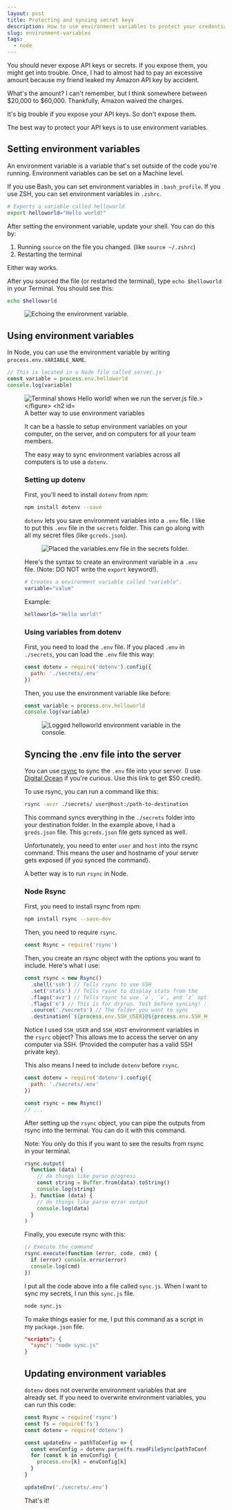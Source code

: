 ```yaml
---
layout: post
title: Protecting and syncing secret keys
description: How to use environment variables to protect your credentials. And how to sync environment variables across environments
slug: environment-variables
tags:
  - node
---
```


You should never expose API keys or secrets. If you expose them, you might get into trouble. Once, I had to almost had to pay an excessive amount because my friend leaked my Amazon API key by accident.

What's the amount? I can't remember, but I think somewhere between $20,000 to $60,000. Thankfully, Amazon waived the charges.

It's big trouble if you expose your API keys. So don't expose them.

The best way to protect your API keys is to use environment variables.

<!-- more -->

## Setting environment variables

An environment variable is a variable that's set outside of the code you're running. Environment variables can be set on a Machine level.

If you use Bash, you can set environment variables in `.bash_profile`. If you use ZSH, you can set environment variables in `.zshrc`.

```bash
# Exports a variable called helloworld
export helloworld="Hello world!"
```

After setting the environment variable, update your shell. You can do this by:

1. Running `source` on the file you changed. (like `source ~/.zshrc`)
2. Restarting the terminal

Either way works.

After you sourced the file (or restarted the terminal), type `echo $helloworld` in your Terminal. You should see this:

```bash
echo $helloworld
```

<figure role="figure"><img src="/images/2019/dotenv/echo-vars.png" alt="Echoing the environment variable."></figure>

## Using environment variables

In Node, you can use the environment variable by writing `process.env.VARIABLE_NAME`.

```js
// This is located in a Node file called server.js
const variable = process.env.helloworld
console.log(variable)
```

<figure role="figure"><img src="/images/2019/dotenv/env-in-node.png" alt="Terminal shows Hello world! when we run the server.js file.></figure>

## A better way to use environment variables

It can be a hassle to setup environment variables on your computer, on the server, and on computers for all your team members.

The easy way to sync environment variables across all computers is to use a `dotenv`.

### Setting up dotenv

First, you'll need to install `dotenv` from npm:

```bash
npm install dotenv --save
```

`dotenv` lets you save environment variables into a `.env` file. I like to put this `.env` file in the `secrets` folder. This can go along with all my secret files (like `gcreds.json`).

<figure role="figure"><img src="/images/2019/dotenv/dotenv-location.png" alt="Placed the variables.env file in the secrets folder."></figure>

Here's the syntax to create an environment variable in a `.env` file. (Note: DO NOT write the `export` keyword!).

```bash
# Creates a environment variable called "variable".
variable="value"
```

Example:

```bash
helloworld="Hello world!"
```

### Using variables from dotenv

First, you need to load the `.env` file. If you placed `.env` in `./secrets`, you can load the `.env` file this way:

```js
const dotenv = require('dotenv').config({
  path: './secrets/.env'
})
```

Then, you use the environment variable like before:

```js
const variable = process.env.helloworld
console.log(variable)
```

<figure role="figure"><img src="/images/2019/dotenv/dotenv-usage.png" alt="Logged helloworld environment variable in the console."></figure>

## Syncing the .env file into the server

You can use [rsync][1] to sync the `.env` file into your server. (I use [Digital Ocean][2] if you're curious. Use this link to get $50 credit).

To use rsync, you can run a command like this:

```bash
rsync -avzr ./secrets/ user@host:/path-to-destination
```

This command syncs everything in the `./secrets` folder into your destination folder. In the example above, I had a `greds.json` file. This `gcreds.json` file gets synced as well.

Unfortunately, you need to enter `user` and `host` into the rsync command. This means the user and hostname of your server gets exposed (if you synced the command).

A better way is to run `rsync` in Node.

### Node Rsync

First, you need to install rsync from npm:

```bash
npm install rsync --save-dev
```

Then, you need to require `rsync`.

```js
const Rsync = require('rsync')
```

Then, you create an rsync object with the options you want to include. Here's what I use:

```js
const rsync = new Rsync()
  .shell('ssh') // Tells rsync to use SSH
  .set('stats') // Tells rysnc to display stats from the
  .flags('avz') // Tells rsync to use `a`, `v`, and `z` options. (Archive, Verbose, and Compress).
  .flags('n') // This is for dryrun. Test before syncing! :)
  .source('./secrets') // The folder you want to sync
  .destination(`${process.env.SSH_USER}@${process.env.SSH_HOST}:/path-to-destination`) // The destination
```

Notice I used `SSH_USER` and `SSH_HOST` environment variables in the `rsyrc` object? This allows me to access the server on any computer via SSH. (Provided the computer has a valid SSH private key).

This also means I need to include `dotenv` before `rsync`.

```js
const dotenv = require('dotenv').config({
  path: './secrets/.env'
})

const rsync = new Rsync()
// ...
```

After setting up the `rsync` object, you can pipe the outputs from rsync into the terminal. You can do it with this command.

Note: You only do this if you want to see the results from rsync in your terminal.

```js
rsync.output(
  function (data) {
    // do things like parse progress
    const string = Buffer.from(data).toString()
    console.log(string)
  }, function (data) {
    // do things like parse error output
    console.log(data)
  }
)
```

Finally, you execute rsync with this:

```js
// Execute the command
rsync.execute(function (error, code, cmd) {
  if (error) console.error(error)
  console.log(cmd)
})
```

I put all the code above into a file called `sync.js`. When I want to sync my secrets, I run this `sync.js` file.

```bash
node sync.js
```

To make things easier for me, I put this command as a script in my `package.json` file.

```json
"scripts": {
  "sync": "node sync.js"
}
```

## Updating environment variables

`dotenv` does not overwrite environment variables that are already set. If you need to overwrite environment variables, you can run this code:

```js
const Rsync = require('rsync')
const fs = require('fs')
const dotenv = require('dotenv')

const updateEnv = pathToConfig => {
  const envConfig = dotenv.parse(fs.readFileSync(pathToConfig))
  for (const k in envConfig) {
    process.env[k] = envConfig[k]
  }
}

updateEnv('./secrets/.env')
```

That's it!

[1]:	https://linux.die.net/man/1/rsync
[2]:	https://m.do.co/c/64daa7a7a455 "Digital Ocean"

